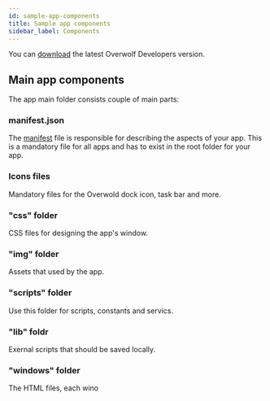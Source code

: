 ```yaml
---
id: sample-app-components
title: Sample app components
sidebar_label: Components
---
```


You can [download](https://github.com/overwolf/sample-app/tree/master/native) the latest Overwolf Developers version. 

## Main app components

The app main folder consists couple of main parts:

### manifest.json

The [manifest](/api/manifest-json) file is responsible for describing the aspects of your app. This is a mandatory file for all apps and has to exist in the root folder for your app.

### Icons files

Mandatory files for the Overwold dock icon, task bar and more.

### "css" folder

CSS files for designing the app's window.

### "img" folder

Assets that used by the app.

### "scripts" folder

Use this folder for scripts, constants and servics.

### "lib" foldr

Exernal scripts that should be saved locally.

### "windows" folder

The HTML files, each wino 